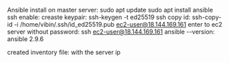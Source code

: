 Ansible install on master server: 
sudo apt update
sudo apt install ansible
ssh enable:
creaste keypair: ssh-keygen -t ed25519
ssh copy id: ssh-copy-id -i /home/vibin/.ssh/id_ed25519.pub ec2-user@18.144.169.161
enter to ec2 server without password: ssh ec2-user@18.144.169.161
ansible --version: ansible 2.9.6

created inventory file: with the server ip

